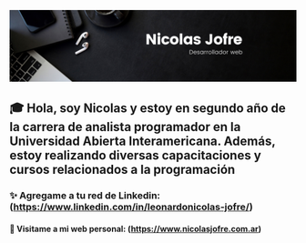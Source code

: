 ![imagen_de_portada_Github](banner-github.png)

## 🎓 Hola, soy Nicolas y estoy en segundo año de la carrera de analista programador en la Universidad Abierta Interamericana. Además, estoy realizando diversas capacitaciones y cursos relacionados a la programación

### ✨ Agregame a tu red de Linkedin: (https://www.linkedin.com/in/leonardonicolas-jofre/)
#### 💎 Visitame a mi web personal: (https://www.nicolasjofre.com.ar)


